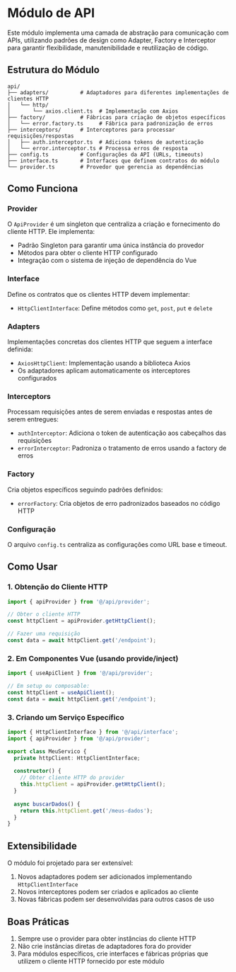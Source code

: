 # Módulo de API

Este módulo implementa uma camada de abstração para comunicação com APIs, utilizando padrões de design como Adapter, Factory e Interceptor para garantir flexibilidade, manutenibilidade e reutilização de código.

## Estrutura do Módulo

```
api/
├── adapters/          # Adaptadores para diferentes implementações de clientes HTTP
│   └── http/
│       └── axios.client.ts  # Implementação com Axios
├── factory/           # Fábricas para criação de objetos específicos
│   └── error.factory.ts     # Fábrica para padronização de erros
├── interceptors/      # Interceptores para processar requisições/respostas
│   ├── auth.interceptor.ts  # Adiciona tokens de autenticação
│   └── error.interceptor.ts # Processa erros de resposta
├── config.ts          # Configurações da API (URLs, timeouts)
├── interface.ts       # Interfaces que definem contratos do módulo
└── provider.ts        # Provedor que gerencia as dependências
```

## Como Funciona

### Provider

O `ApiProvider` é um singleton que centraliza a criação e fornecimento do cliente HTTP. Ele implementa:

- Padrão Singleton para garantir uma única instância do provedor
- Métodos para obter o cliente HTTP configurado
- Integração com o sistema de injeção de dependência do Vue

### Interface

Define os contratos que os clientes HTTP devem implementar:

- `HttpClientInterface`: Define métodos como `get`, `post`, `put` e `delete`

### Adapters

Implementações concretas dos clientes HTTP que seguem a interface definida:

- `AxiosHttpClient`: Implementação usando a biblioteca Axios
- Os adaptadores aplicam automaticamente os interceptores configurados

### Interceptors

Processam requisições antes de serem enviadas e respostas antes de serem entregues:

- `authInterceptor`: Adiciona o token de autenticação aos cabeçalhos das requisições
- `errorInterceptor`: Padroniza o tratamento de erros usando a factory de erros

### Factory

Cria objetos específicos seguindo padrões definidos:

- `errorFactory`: Cria objetos de erro padronizados baseados no código HTTP

### Configuração

O arquivo `config.ts` centraliza as configurações como URL base e timeout.

## Como Usar

### 1. Obtenção do Cliente HTTP

```typescript
import { apiProvider } from '@/api/provider';

// Obter o cliente HTTP
const httpClient = apiProvider.getHttpClient();

// Fazer uma requisição
const data = await httpClient.get('/endpoint');
```

### 2. Em Componentes Vue (usando provide/inject)

```typescript
import { useApiClient } from '@/api/provider';

// Em setup ou composable:
const httpClient = useApiClient();
const data = await httpClient.get('/endpoint');
```

### 3. Criando um Serviço Específico

```typescript
import { HttpClientInterface } from '@/api/interface';
import { apiProvider } from '@/api/provider';

export class MeuServico {
  private httpClient: HttpClientInterface;
  
  constructor() {
    // Obter cliente HTTP do provider
    this.httpClient = apiProvider.getHttpClient();
  }
  
  async buscarDados() {
    return this.httpClient.get('/meus-dados');
  }
}
```

## Extensibilidade

O módulo foi projetado para ser extensível:

1. Novos adaptadores podem ser adicionados implementando `HttpClientInterface`
2. Novos interceptores podem ser criados e aplicados ao cliente
3. Novas fábricas podem ser desenvolvidas para outros casos de uso

## Boas Práticas

1. Sempre use o provider para obter instâncias do cliente HTTP
2. Não crie instâncias diretas de adaptadores fora do provider
3. Para módulos específicos, crie interfaces e fábricas próprias que utilizem o cliente HTTP fornecido por este módulo 